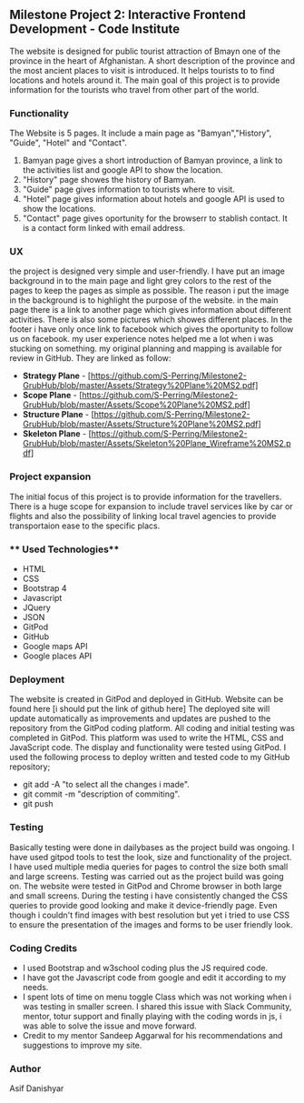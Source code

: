 
## **Milestone Project 2: Interactive Frontend Development - Code Institute**

The website is designed for public tourist attraction of Bmayn one of the province in the heart of Afghanistan. A short description of the province and the most ancient places to visit is introduced. It helps tourists to to find locations and
hotels around it. The main goal of this project is to provide information for the tourists who travel from other part of the world.

### **Functionality**

The Website is 5 pages. It include a main page as "Bamyan","History", "Guide", "Hotel" and "Contact". <br>
1. Bamyan page gives a short introduction of Bamyan province, a link to the activities list and google API to show the location.<br>
2. "History" page showes the history of Bamyan. <br>
3. "Guide" page gives information to tourists where to visit. <br>
4. "Hotel" page gives information about hotels and google API is used to show the locations. <br>
5. "Contact" page gives oportunity for the browserr to stablish contact. It is a contact form linked with email address. 

### **UX**

the project is designed very simple and user-friendly. I have put an image background in to the main page and 
light grey colors to the rest of the pages to keep the pages as simple as possible. The reason i put the image in 
the background is to highlight the purpose of the website. in the main page there is a link to another page
which gives information about different activities. There is also some pictures which showes different places.
In the footer i have only once link to facebook which gives the oportunity to follow us on facebook.
my user experience notes helped me a lot when i was stucking on something. my original planning and mapping
is available for review in GitHub. They are linked as follow:

+ **Strategy Plane** - [https://github.com/S-Perring/Milestone2-GrubHub/blob/master/Assets/Strategy%20Plane%20MS2.pdf]
+ **Scope Plane** - [https://github.com/S-Perring/Milestone2-GrubHub/blob/master/Assets/Scope%20Plane%20MS2.pdf]
+ **Structure Plane** - [https://github.com/S-Perring/Milestone2-GrubHub/blob/master/Assets/Structure%20Plane%20MS2.pdf]
+ **Skeleton Plane** - [https://github.com/S-Perring/Milestone2-GrubHub/blob/master/Assets/Skeleton%20Plane_Wireframe%20MS2.pdf]

### **Project expansion**

The initial focus of this project is to provide information for the travellers.
There is a huge scope for expansion to include travel services like by car or flights and also the possibility of 
linking local travel agencies to provide transportaion ease to the specific placs.

### ** Used Technologies**
+ HTML
+ CSS
+ Bootstrap 4
+ Javascript
+ JQuery
+ JSON
+ GitPod
+ GitHub
+ Google maps API
+ Google places API

### **Deployment**
The website is created in GitPod and deployed in GitHub. 
Website can be found here [i should put the link of github here] The deployed site will 
update automatically as improvements and updates are pushed to the repository from the GitPod coding platform. 
All coding and initial testing was completed in GitPod. This platform was used to write the HTML, 
CSS and JavaScript code. The display and functionality were tested using GitPod. 
I used the following process to deploy written and tested code to my GitHub repository;
+ git add -A  "to select all the changes i made".
+ git commit -m "description of commiting".
+ git push

### **Testing**
Basically testing were done in dailybases as the project build was ongoing. I have used gitpod tools to test
the look, size and functionality of the project. I have used multiple media queries for pages to control
the size both small and large screens. 
Testing was carried out as the project build was going on. The website were tested in GitPod and Chrome browser
in both large and small screens. During the testing i have consistently changed the CSS queries to provide 
good looking and make it device-friendly page. Even though i couldn't find images with best resolution but yet
i tried to use CSS to ensure the presentation of the images and forms to be user friendly look.

### **Coding Credits**
+ I used Bootstrap and w3school coding plus the JS required code.
+ I have got the Javascript code from google and edit it according to my needs.
+ I spent lots of time on menu toggle Class which was not working when i was testing in smaller screen. I shared
this issue with Slack Community, mentor, totur support and finally playing with the coding words in js, 
i was able to solve the issue and move forward.
+ Credit to my mentor Sandeep Aggarwal for his recommendations and suggestions to improve my site.

### **Author**

Asif Danishyar